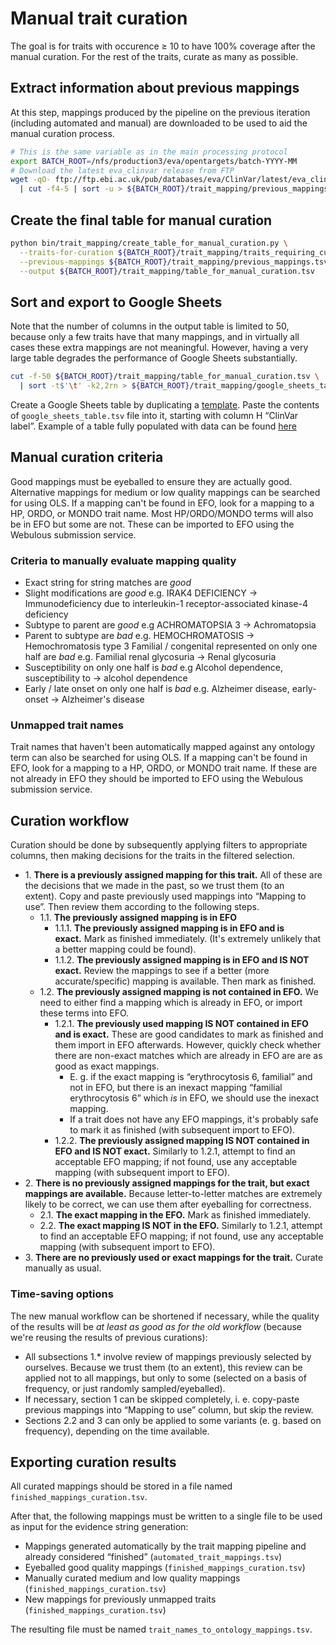 # Manual trait curation

The goal is for traits with occurence ≥ 10 to have 100% coverage after the manual curation. For the rest of the
traits, curate as many as possible.

## Extract information about previous mappings
At this step, mappings produced by the pipeline on the previous iteration (including automated and manual) are
downloaded to be used to aid the manual curation process.

```bash
# This is the same variable as in the main processing protocol
export BATCH_ROOT=/nfs/production3/eva/opentargets/batch-YYYY-MM
# Download the latest eva_clinvar release from FTP
wget -qO- ftp://ftp.ebi.ac.uk/pub/databases/eva/ClinVar/latest/eva_clinvar.txt \
  | cut -f4-5 | sort -u > ${BATCH_ROOT}/trait_mapping/previous_mappings.tsv
```

## Create the final table for manual curation
```bash
python bin/trait_mapping/create_table_for_manual_curation.py \
  --traits-for-curation ${BATCH_ROOT}/trait_mapping/traits_requiring_curation.tsv \
  --previous-mappings ${BATCH_ROOT}/trait_mapping/previous_mappings.tsv \
  --output ${BATCH_ROOT}/trait_mapping/table_for_manual_curation.tsv
```

## Sort and export to Google Sheets
Note that the number of columns in the output table is limited to 50, because only a few traits have that many
mappings, and in virtually all cases these extra mappings are not meaningful. However, having a very large table
degrades the performance of Google Sheets substantially.

```bash
cut -f-50 ${BATCH_ROOT}/trait_mapping/table_for_manual_curation.tsv \
  | sort -t$'\t' -k2,2rn > ${BATCH_ROOT}/trait_mapping/google_sheets_table.tsv
```

Create a Google Sheets table by duplicating a
[template](https://docs.google.com/spreadsheets/d/1PyDzRs3bO1klvvSv9XuHmx-x7nqZ0UAGeS6aV2SQ2Yg/edit?usp=sharing).
Paste the contents of `google_sheets_table.tsv` file into it, starting with column H “ClinVar label”. Example of a
table fully populated with data can be found
[here](https://docs.google.com/spreadsheets/d/1HQ08UQTpS-0sE9MyzdUPO7EihMxDb2e8N14s1BknjVo/edit?usp=sharing)

## Manual curation criteria
Good mappings must be eyeballed to ensure they are actually good. Alternative mappings for medium or low quality
mappings can be searched for using OLS. If a mapping can't be found in EFO, look for a mapping to a HP, ORDO, or
MONDO trait name. Most HP/ORDO/MONDO terms will also be in EFO but some are not. These can be imported to EFO using
the Webulous submission service.

### Criteria to manually evaluate mapping quality
* Exact string for string matches are _good_
* Slight modifications are _good_ e.g. IRAK4 DEFICIENCY → Immunodeficiency due to interleukin-1 receptor-associated
  kinase-4 deficiency
* Subtype to parent are _good_ e.g ACHROMATOPSIA 3 → Achromatopsia
* Parent to subtype are _bad_ e.g. HEMOCHROMATOSIS → Hemochromatosis type 3
Familial / congenital represented on only one half are _bad_ e.g. Familial renal glycosuria → Renal glycosuria
* Susceptibility on only one half is _bad_ e.g Alcohol dependence, susceptibility to → alcohol dependence
* Early / late onset on only one half is _bad_ e.g. Alzheimer disease, early-onset → Alzheimer's disease

### Unmapped trait names
Trait names that haven't been automatically mapped against any ontology term can also be searched for using OLS. If a
mapping can't be found in EFO, look for a mapping to a HP, ORDO, or MONDO trait name. If these are not already in EFO
they should be imported to EFO using the Webulous submission service.

## Curation workflow
Curation should be done by subsequently applying filters to appropriate columns, then making decisions for the traits
in the filtered selection.

* 1\. **There is a previously assigned mapping for this trait.** All of these are the decisions that we made in the
  past, so we trust them (to an extent). Copy and paste previously used mappings into “Mapping to use”. Then review
  them according to the following steps.
  * 1.1. **The previously assigned mapping is in EFO**
    * 1.1.1. **The previously assigned mapping is in EFO and is exact.** Mark as finished immediately. (It's
      extremely unlikely that a better mapping could be found).
    * 1.1.2. **The previously assigned mapping is in EFO and IS NOT exact.** Review the mappings to see if a better
      (more accurate/specific) mapping is available. Then mark as finished.
  * 1.2. **The previously assigned mapping is not contained in EFO.** We need to either find a mapping which is
    already in EFO, or import these terms into EFO.
    * 1.2.1. **The previously used mapping IS NOT contained in EFO and is exact.** These are good candidates to mark
      as finished and them import in EFO afterwards. However, quickly check whether there are non-exact matches which
      are already in EFO are are as good as exact mappings.
      * E. g. if the exact mapping is “erythrocytosis 6, familial” and not in EFO, but there is an inexact mapping
        “familial erythrocytosis 6” which *is* in EFO, we should use the inexact mapping.
      * If a trait does not have any EFO mappings, it's probably safe to mark it as finished (with subsequent import
        to EFO).
    * 1.2.2. **The previously assigned mapping IS NOT contained in EFO and IS NOT exact.** Similarly to 1.2.1,
      attempt to find an acceptable EFO mapping; if not found, use any acceptable mapping (with subsequent import to
      EFO).
* 2\. **There is no previously assigned mappings for the trait, but exact mappings are available.** Because
  letter-to-letter matches are extremely likely to be correct, we can use them after eyeballing for correctness.
  * 2.1. **The exact mapping in the EFO.** Mark as finished immediately.
  * 2.2. **The exact mapping IS NOT in the EFO.** Similarly to 1.2.1, attempt to find an acceptable EFO mapping; if
    not found, use any acceptable mapping (with subsequent import to EFO).
* 3\. **There are no previously used or exact mappings for the trait.** Curate manually as usual.

### Time-saving options
The new manual workflow can be shortened if necessary, while the quality of the results will be _at least as good as
for the old workflow_ (because we're reusing the results of previous curations):
* All subsections 1.\* involve review of mappings previously selected by ourselves. Because we trust them (to an
  extent), this review can be applied not to all mappings, but only to some (selected on a basis of frequency, or
  just randomly sampled/eyeballed).
* If necessary, section 1 can be skipped completely, i. e. copy-paste previous mappings into “Mapping to use” column,
  but skip the review.
* Sections 2.2 and 3 can only be applied to some variants (e. g. based on frequency), depending on the time
  available.

## Exporting curation results
All curated mappings should be stored in a file named `finished_mappings_curation.tsv`.
 
After that, the following mappings must be written to a single file to be used as input for the evidence string
generation:
* Mappings generated automatically by the trait mapping pipeline and already considered “finished”
  (`automated_trait_mappings.tsv`)
* Eyeballed good quality mappings (`finished_mappings_curation.tsv`)
* Manually curated medium and low quality mappings (`finished_mappings_curation.tsv`)
* New mappings for previously unmapped traits (`finished_mappings_curation.tsv`)

The resulting file must be named `trait_names_to_ontology_mappings.tsv`.
